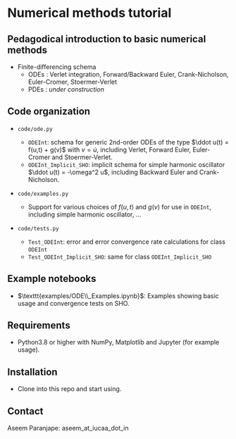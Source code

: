 # Numerical methods tutorial
## Pedagodical introduction to basic numerical methods

* Finite-differencing schema
  - ODEs : Verlet integration, Forward/Backward Euler, Crank-Nicholson, Euler-Cromer, Stoermer-Verlet
  - PDEs : *under construction*

## Code organization
* `code/ode.py`
  - `ODEInt`: schema for generic 2nd-order ODEs of the type $\ddot u(t) = f(u,t) + g(v)$ with $v = \dot u$, including Verlet, Forward Euler, Euler-Cromer and Stoermer-Verlet.
  - `ODEInt_Implicit_SHO`: implicit schema for simple harmonic oscillator $\ddot u(t) = -\omega^2 u$, including Backward Euler and Crank-Nicholson.

* `code/examples.py`
  - Support for various choices of $f(u,t)$ and $g(v)$ for use in `ODEInt`, including simple harmonic oscillator, ...
    
* `code/tests.py`
  - `Test_ODEInt`: error and error convergence rate calculations for class `ODEInt`
  - `Test_ODEInt_Implicit_SHO`: same for class `ODEInt_Implicit_SHO`

## Example notebooks
* $\texttt{examples/ODE\\_Examples.ipynb}$: Examples showing basic usage and convergence tests on SHO.

## Requirements
* Python3.8 or higher with NumPy, Matplotlib and Jupyter (for example usage).

## Installation
* Clone into this repo and start using.

## Contact
Aseem Paranjape: aseem_at_iucaa_dot_in
